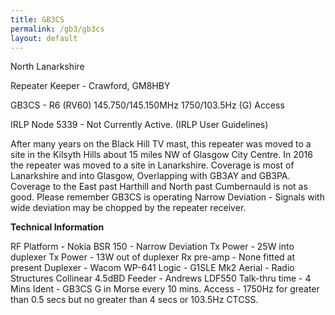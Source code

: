 ```yaml
---
title: GB3CS
permalink: /gb3/gb3cs
layout: default
---
```


North Lanarkshire

Repeater Keeper - Crawford, GM8HBY

GB3CS - R6 (RV60) 145.750/145.150MHz 1750/103.5Hz (G) Access

IRLP Node 5339 - Not Currently Active.
(IRLP User Guidelines)

After many years on the Black Hill TV mast, this repeater was moved to a site in the Kilsyth Hills about 15 miles NW of Glasgow City Centre. In 2016 the repeater was moved to a site in Lanarkshire.
Coverage is most of Lanarkshire and into Glasgow, Overlapping with GB3AY and GB3PA. Coverage to the East past Harthill and North past Cumbernauld is not as good.
Please remember GB3CS is operating Narrow Deviation - Signals with wide deviation may be chopped by the repeater receiver.

**Technical Information**

RF Platform - Nokia BSR 150 - Narrow Deviation
Tx Power - 25W into duplexer
Tx Power - 13W out of duplexer
Rx pre-amp - None fitted at present
Duplexer - Wacom WP-641
Logic - G1SLE Mk2
Aerial - Radio Structures Collinear 4.5dBD
Feeder - Andrews LDF550
Talk-thru time - 4 Mins
Ident - GB3CS G in Morse every 10 mins.
Access - 1750Hz for greater than 0.5 secs but no greater than 4 secs or 103.5Hz CTCSS.

